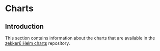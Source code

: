 # Charts

## Introduction

This section contains information about the charts that are available in
the [zekker6 Helm charts](https://github.com/zekker6/helm-charts) repository.
